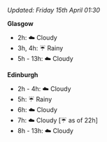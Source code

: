 *Updated: Friday 15th April 01:30*

**Glasgow**

* 2h: :cloud: Cloudy
* 3h, 4h: :umbrella: Rainy
* 5h - 13h: :cloud: Cloudy

**Edinburgh**

* 2h - 4h: :cloud: Cloudy
* 5h: :umbrella: Rainy
* 6h: :cloud: Cloudy
* 7h: :cloud: Cloudy [:umbrella: as of 22h]
* 8h - 13h: :cloud: Cloudy
